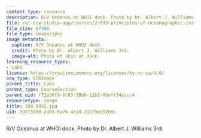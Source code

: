```yaml
---
content_type: resource
description: R/V Oceanus at WHOI dock. Photo by Dr. Albert J. Williams 3rd.
file: /ol-ocw-studio-app/courses/2-693-principles-of-oceanographic-instrument-systems-sensors-and-measurements-13-998-spring-2004/9d77379924936a7b4e2d21bf5ed92b9c_100_0032.jpg
file_size: 67166
file_type: image/jpeg
image_metadata:
  caption: R/V Oceanus at WHOI dock.
  credit: Photo by Dr. Albert J. Williams 3rd.
  image-alt: Photo of ship at dock.
learning_resource_types:
- Labs
license: https://creativecommons.org/licenses/by-nc-sa/4.0/
ocw_type: OCWImage
parent_title: Labs
parent_type: CourseSection
parent_uid: f72a36f9-0c63-38b0-12b3-8beff34cccc4
resourcetype: Image
title: 100_0032.jpg
uid: 9d773799-2493-6a7b-4e2d-21bf5ed92b9c
---
```

R/V Oceanus at WHOI dock. Photo by Dr. Albert J. Williams 3rd.